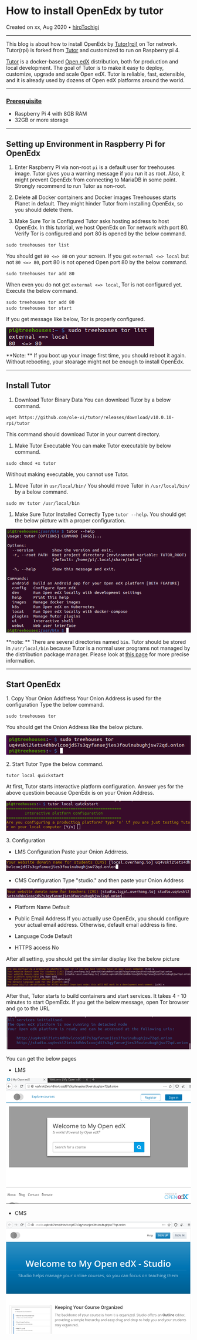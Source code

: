 # How to install OpenEdx by tutor

Created on xx, Aug 2020 • [hiroTochigi](https://github.com/hiroTochigi)

---

This blog is about how to install OpenEdx by [Tutor(rpi)](https://github.com/ole-vi/tutor-rpi) on Tor network. Tutor(rpi) is forked from [Tutor](https://github.com/overhangio/tutor) and customized to run on Raspberry pi 4.

[Tutor](https://github.com/overhangio/tutor) is a docker-based [Open edX](https://openedx.org/) distribution, both for production and local development. The goal of Tutor is to make it easy to deploy, customize, upgrade and scale Open edX. Tutor is reliable, fast, extensible, and it is already used by dozens of Open edX platforms around the world.

---

### [Prerequisite](https://openedx.atlassian.net/wiki/spaces/OpenOPS/pages/146440579/Native+Open+edX+platform+Ubuntu+16.04+64+bit+Installation)
* Raspberry Pi 4 with 8GB RAM
* 32GB or more storage

---

## Setting up Environment in Raspberry Pi for OpenEdx

1. Enter Raspberry Pi via non-root
`pi` is a default user for treehouses image.
Tutor gives you a warning message if you run it as root.
Also, it might prevent OpenEdx from connecting to MariaDB in some point.
Strongly recommend to run Tutor as non-root.

1. Delete all Docker containers and Docker images
Treehouses starts Planet in default.
They might hinder Tutor from installing OpenEdx, so you should delete them.

1. Make Sure Tor is Configured 
Tutor asks hosting address to host OpenEdx.
In this tutorial, we host OpenEdx on Tor network with port 80.
Verify Tor is configured and port 80 is opened by the below command.
```
sudo treehouses tor list
```
You should get `80 <=> 80` on your screen. 
If you get `external <=> local` but not `80 <=> 80`, port 80 is not opened
Open port 80 by the below command.
```
sudo treehouses tor add 80 
```
When even you do not get `external <=> local`, Tor is not configured yet.
Execute the below command.
```
sudo treehouses tor add 80
sudo treehouses tor start
```
If you get message like below, Tor is properly configured.

![](images/20200820-verify-port-opened.png)

**Note: ** If you boot up your image first time, you should reboot it again.
Without rebooting, your stoarage might not be enough to install OpenEdx.

---

## Install Tutor

1. Download Tutor Binary Data
You can download Tutor by a below command.
```
wget https://github.com/ole-vi/tutor/releases/download/v10.0.10-rpi/tutor
```
This command should download Tutor in your current directory.

1. Make Tutor  Executable
You can make Tutor executable by below command.
```
sudo chmod +x tutor
```
Witihout making executable, you cannot use Tutor.

1. Move Tutor in `usr/local/bin/`
You should move Tutor in `/usr/local/bin/` by a below command.
```
sudo mv tutor /usr/local/bin
```

1. Make Sure Tutor Installed Correctly
Type `tutor --help`.
You should get the below picture with a proper configuration.


![](images/20200820-successful-tutor-conf.png)


**note: ** There are several directories named `bin`.
Tutor should be stored in `/usr/local/bin` because Tutor is a normal user programs not managed by the distribution package manager.
Please look at [this page](https://unix.stackexchange.com/questions/8656/usr-bin-vs-usr-local-bin-on-linux/8663) for more precise information.

---

## Start OpenEdx

1\. Copy Your Onion Addfress
Your Onion Address is used for the configuration
Type the below command.
```
sudo treehouses tor
```
You should get the Onion Address like the below picture.

![](images/20200820-get-onion-address.png)

2\. Start Tutor
Type the below command.
```
tutor local quickstart
```
At first, Tutor starts interactive platform configuration.
Answer yes for the above questioin because OpenEdx is on your Onion Address.

![](images/20200820-tutor-interactive-mode.png)

3\. Configuration

* LMS Configuration
Paste your Onion Addrress.  

![](images/20200820-lms-conf.png)

* CMS Configuration
Type "studio." and then paste your Onion Address

![](images/20200820-cms-conf.png)

* Platform Name
Default

* Public Email Address
If you actually use OpenEdx, you should configure your actual email address. Otherwise, default email address is fine.

* Language Code
Default

* HTTPS access
No

After all setting, you should get the similar display like the below picture

![](images/20200820-complete-configuration.png)

After that, Tutor starts to build containers and start services.
It takes 4 - 10 minutes to start OpemEdx.
If you get the below message, open Tor browser and go to the URL

![](images/20200820-start-openedx.png)

You can get the below pages

* LMS

![](images/20200820-lms.png)

* CMS

![](images/20200820-cms.png)


